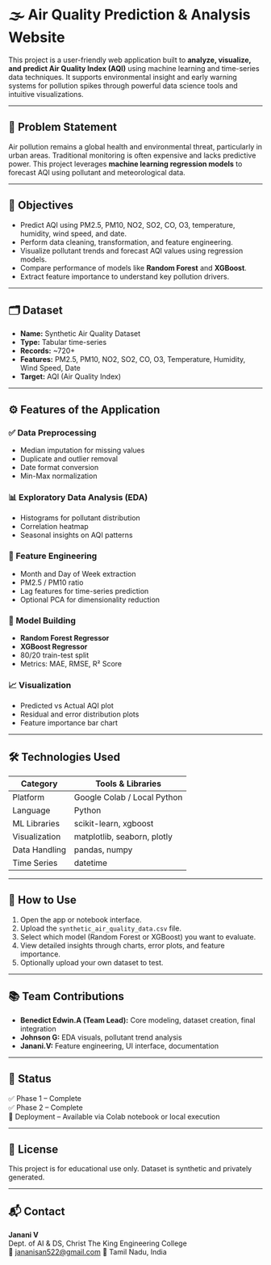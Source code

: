 # 🌫️ Air Quality Prediction & Analysis Website

This project is a user-friendly web application built to **analyze, visualize, and predict Air Quality Index (AQI)** using machine learning and time-series data techniques. It supports environmental insight and early warning systems for pollution spikes through powerful data science tools and intuitive visualizations.

---

## 📌 Problem Statement

Air pollution remains a global health and environmental threat, particularly in urban areas. Traditional monitoring is often expensive and lacks predictive power. This project leverages **machine learning regression models** to forecast AQI using pollutant and meteorological data.

---

## 🎯 Objectives

- Predict AQI using PM2.5, PM10, NO2, SO2, CO, O3, temperature, humidity, wind speed, and date.
- Perform data cleaning, transformation, and feature engineering.
- Visualize pollutant trends and forecast AQI values using regression models.
- Compare performance of models like **Random Forest** and **XGBoost**.
- Extract feature importance to understand key pollution drivers.

---

## 🗂️ Dataset

- **Name:** Synthetic Air Quality Dataset  
- **Type:** Tabular time-series  
- **Records:** ~720+  
- **Features:** PM2.5, PM10, NO2, SO2, CO, O3, Temperature, Humidity, Wind Speed, Date  
- **Target:** AQI (Air Quality Index)

---

## ⚙️ Features of the Application

### ✅ Data Preprocessing
- Median imputation for missing values  
- Duplicate and outlier removal  
- Date format conversion  
- Min-Max normalization  

### 📊 Exploratory Data Analysis (EDA)
- Histograms for pollutant distribution  
- Correlation heatmap  
- Seasonal insights on AQI patterns  

### 🧠 Feature Engineering
- Month and Day of Week extraction  
- PM2.5 / PM10 ratio  
- Lag features for time-series prediction  
- Optional PCA for dimensionality reduction  

### 🤖 Model Building
- **Random Forest Regressor**
- **XGBoost Regressor**
- 80/20 train-test split  
- Metrics: MAE, RMSE, R² Score  

### 📈 Visualization
- Predicted vs Actual AQI plot  
- Residual and error distribution plots  
- Feature importance bar chart  

---

## 🛠️ Technologies Used

| Category        | Tools & Libraries                                    |
|-----------------|------------------------------------------------------|
| Platform        | Google Colab / Local Python                          |
| Language        | Python                                               |
| ML Libraries    | scikit-learn, xgboost                                |
| Visualization   | matplotlib, seaborn, plotly                          |
| Data Handling   | pandas, numpy                                        |
| Time Series     | datetime                                             |

---

## 🚀 How to Use

1. Open the app or notebook interface.
2. Upload the `synthetic_air_quality_data.csv` file.
3. Select which model (Random Forest or XGBoost) you want to evaluate.
4. View detailed insights through charts, error plots, and feature importance.
5. Optionally upload your own dataset to test.

---

## 📚 Team Contributions

- **Benedict Edwin.A (Team Lead):** Core modeling, dataset creation, final integration  
- **Johnson G:** EDA visuals, pollutant trend analysis  
- **Janani.V:** Feature engineering, UI interface, documentation  

---

## 📌 Status

✅ Phase 1 – Complete  
✅ Phase 2 – Complete  
🚧 Deployment – Available via Colab notebook or local execution

---

## 📎 License

This project is for educational use only. Dataset is synthetic and privately generated.

---

## 📬 Contact

**Janani V**  
Dept. of AI & DS, Christ The King Engineering College  
📧 jananisan522@gmail.com 
📍 Tamil Nadu, India
